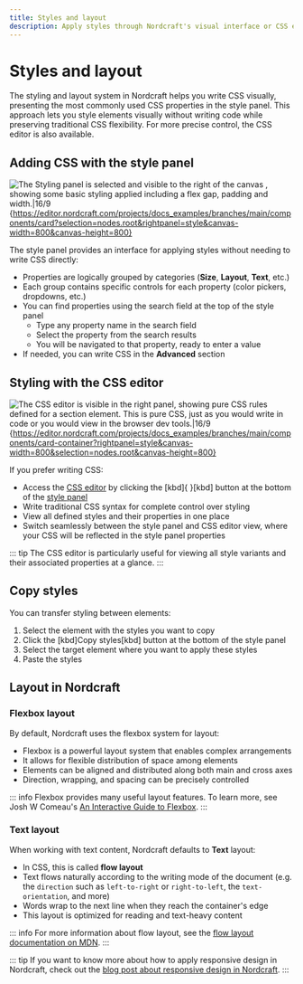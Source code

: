 ```yaml
---
title: Styles and layout
description: Apply styles through Nordcraft's visual interface or CSS editor, using flexbox and text layout options to arrange and present content.
---
```


# Styles and layout

The styling and layout system in Nordcraft helps you write CSS visually, presenting the most commonly used CSS properties in the style panel. This approach lets you style elements visually without writing code while preserving traditional CSS flexibility. For more precise control, the CSS editor is also available.

## Adding CSS with the style panel

![The Styling panel is selected and visible to the right of the canvas , showing some basic styling applied including a flex gap, padding and width.|16/9](styling-panel.webp 'Styling panel'){https://editor.nordcraft.com/projects/docs_examples/branches/main/components/card?selection=nodes.root&rightpanel=style&canvas-width=800&canvas-height=800}

The style panel provides an interface for applying styles without needing to write CSS directly:

- Properties are logically grouped by categories (**Size**, **Layout**, **Text**, etc.)
- Each group contains specific controls for each property (color pickers, dropdowns, etc.)
- You can find properties using the search field at the top of the style panel
  - Type any property name in the search field
  - Select the property from the search results
  - You will be navigated to that property, ready to enter a value
- If needed, you can write CSS in the **Advanced** section

## Styling with the CSS editor

![The CSS editor is visible in the right panel, showing pure CSS rules defined for a section element. This is pure CSS, just as you would write in code or you would view in the browser dev tools.|16/9](css-editor.webp 'CSS editor'){https://editor.nordcraft.com/projects/docs_examples/branches/main/components/card-container?rightpanel=style&canvas-width=800&selection=nodes.root&canvas-height=800}

If you prefer writing CSS:

- Access the [CSS editor](/the-editor/element-panel#css-editor) by clicking the [kbd]{ }[kbd] button at the bottom of the [style panel](/the-editor/element-panel#style-tab)
- Write traditional CSS syntax for complete control over styling
- View all defined styles and their properties in one place
- Switch seamlessly between the style panel and CSS editor view, where your CSS will be reflected in the style panel properties

::: tip
The CSS editor is particularly useful for viewing all style variants and their associated properties at a glance.
:::

## Copy styles

You can transfer styling between elements:

1. Select the element with the styles you want to copy
2. Click the [kbd]Copy styles[kbd] button at the bottom of the style panel
3. Select the target element where you want to apply these styles
4. Paste the styles

## Layout in Nordcraft

### Flexbox layout

By default, Nordcraft uses the flexbox system for layout:

- Flexbox is a powerful layout system that enables complex arrangements
- It allows for flexible distribution of space among elements
- Elements can be aligned and distributed along both main and cross axes
- Direction, wrapping, and spacing can be precisely controlled

::: info
Flexbox provides many useful layout features. To learn more, see Josh W Comeau's [An Interactive Guide to Flexbox](https://www.joshwcomeau.com/css/interactive-guide-to-flexbox).
:::

### Text layout

When working with text content, Nordcraft defaults to **Text** layout:

- In CSS, this is called **flow layout**
- Text flows naturally according to the writing mode of the document (e.g. the `direction` such as `left-to-right` or `right-to-left`, the `text-orientation`, and more)
- Words wrap to the next line when they reach the container's edge
- This layout is optimized for reading and text-heavy content

::: info
For more information about flow layout, see the [flow layout documentation on MDN](https://developer.mozilla.org/en-US/docs/Web/CSS/CSS_display/Flow_layout).
:::

::: tip
If you want to know more about how to apply responsive design in Nordcraft, check out the [blog post about responsive design in Nordcraft](https://blog.nordcraft.com/how-nordcraft-thinks-about-responsive-design).
:::
